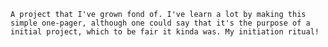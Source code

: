     A project that I've grown fond of. I've learn a lot by making this simple one-pager, although one could say that it's the purpose of a initial project, which to be fair it kinda was. My initiation ritual!